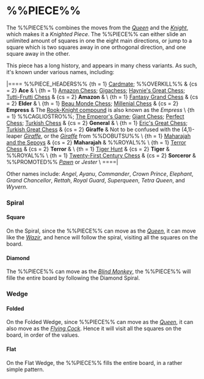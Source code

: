 # %%PIECE%%

The %%PIECE%% combines the moves from the
[*Queen*](queen.html) and the
[*Knight*](knight.html), which makes it a *Knighted Piece*. The
%%PIECE%% can either slide an unlimited amount of squares in one
the eight main directions, or jump to a square which is two squares
away in one orthogonal direction, and one square away in the other.

This piece has a long history, and appears in many chess variants. As such,
it's known under various names, including:

|====
%%PIECE_HEADERS%%
  {th = 1}  [Cardmate](#chess-v:large.dir/cardmat.html); %%OVERKILL%%
& {cs = 2}  **Ace**
&           \\
  {th = 1}  [Amazon Chess](#chess-v:diffmove.dir/amazone.html);
            [Gigachess](#chess-v:large.dir/gigachess.html);
            [Haynie's Great Chess](#chess-v:large.dir/haynieschess.html);
            [Tutti-Frutti Chess](#chess-v:dpieces.dir/tuttifr.html)
& {cs = 2}  **Amazon**
&           \\
  {th = 1}  [Fantasy Grand Chess](#chess-v:large.dir/contest/fantasygrand.html)
& {cs = 2}  **Elder**
&           \\
  {th = 1}  [Beau Monde Chess](#chess-v:large.dir/beaumonde.html);
            [Millenial Chess](#chess-v:large.dir/contest/milchess.html)
& {cs = 2}  **Empress**
&           The [Rook-Knight compound](chancellor.html?piece=empress) is
            also known as the *Empress* \\
  {th = 1}  %%CAGLIOSTRO%%;
            [The Emperor's Game](#chess-v:large.dir/emperor.html);
            [Giant Chess](#chess-v:large.dir/giantchess.html);
            [Perfect Chess](#chess-v:diffmove.dir/perfectchess.html);
            [Turkish Chess](#chess-v:large.dir/turkishchess.html)
& {cs = 2}  **General**
&           \\
  {th = 1}  [Eric's Great Chess](#chess-v:large.dir/ericgr.html);
            [Turkish Great Chess](#chess-v:historic.dir/indiangr1.html)
& {cs = 2}  **Giraffe**
&           Not to be confused with the (4,1)-leaper [*Giraffe*](giraffe.html),
            or the [*Giraffe*](wazir.html?piece=giraffe_dobutsu) from
            %%DOBUTSU%% \\
  {th = 1}  [Maharajah and the Sepoys](#wiki)
& {cs = 2}  **Maharajah**
&           %%ROYAL%% \\
  {th = 1}  [Terror Chess](#chess-v:large.dir/terror.html)
& {cs = 2}  **Terror**
&           \\
  {th = 1}  [Tiger Hunt](#chess-v:unequal.dir/tigerhnt.html)
& {cs = 2}  **Tiger**
&           %%ROYAL%% \\
  {th = 1}  [Twenty-First Century
             Chess](#chess-v:large.dir/21st-century-chess.html)
& {cs = 2}  **Sorceror**
            & %%PROMOTED%% [*Pawn*](pawn.html) or *Jester* \\
====|

Other names include:
*Angel*, *Ayanu*, *Commander*, *Crown Prince*, *Elephant*,
*Grand Chancellor*, *Rettah*,
*Royal Guard*, *Superqueen*, *Tetra Queen*, and *Wyvern*.


### Spiral

#### Square

On the Spiral, since the %%PIECE%% can move as the [*Queen*](queen.html),
it can move like the [*Wazir*](wazir.html), and hence will follow the spiral,
visiting all the squares on the board. 

#### Diamond

The %%PIECE%% can move as the [*Blind Monkey*](blind_monkey.html),
the %%PIECE%% will fille the entire board by following the Diamond Spiral.

### Wedge

#### Folded

On the Folded Wedge, since %%PIECE%% can move as the [*Queen*](queen.html),
it can also move as the [*Flying Cock*](flying_cock.html). Hence
it will visit all the squares on the board, in order of the values.

#### Flat

On the Flat Wedge, the %%PIECE%% fills the entire board, in a 
rather simple pattern.
